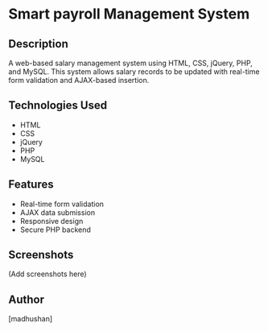 # Smart payroll Management System

## Description
A web-based salary management system using HTML, CSS, jQuery, PHP, and MySQL. This system allows salary records to be updated with real-time form validation and AJAX-based insertion.

## Technologies Used
- HTML
- CSS
- jQuery
- PHP
- MySQL

## Features
- Real-time form validation
- AJAX data submission
- Responsive design
- Secure PHP backend

## Screenshots
(Add screenshots here)

## Author
[madhushan]
